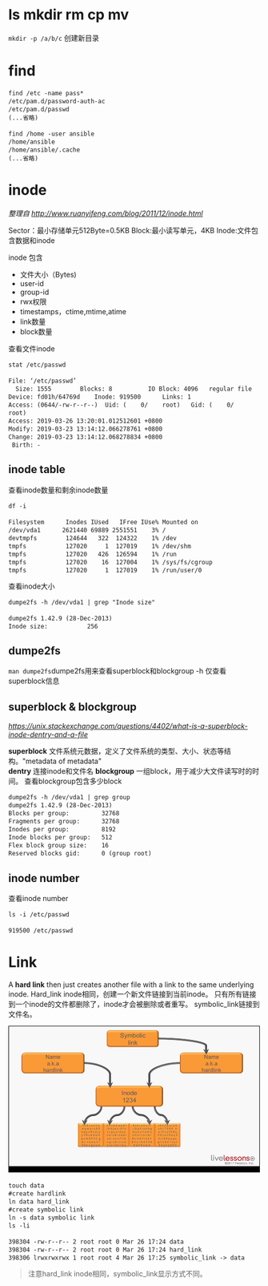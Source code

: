 # ls mkdir rm cp mv 
`mkdir -p /a/b/c` 创建新目录

# find
```shell
find /etc -name pass* 
/etc/pam.d/password-auth-ac
/etc/pam.d/passwd
(...省略)

find /home -user ansible
/home/ansible
/home/ansible/.cache
(...省略)

```

# inode
*整理自 http://www.ruanyifeng.com/blog/2011/12/inode.html*

Sector：最小存储单元512Byte=0.5KB
Block:最小读写单元，4KB
Inode:文件包含数据和inode

inode 包含
- 文件大小（Bytes)
- user-id
- group-id
- rwx权限
- timestamps，ctime,mtime,atime
- link数量
- block数量

查看文件inode
```shell
stat /etc/passwd

File: ‘/etc/passwd’
  Size: 1555      	Blocks: 8          IO Block: 4096   regular file
Device: fd01h/64769d	Inode: 919500      Links: 1
Access: (0644/-rw-r--r--)  Uid: (    0/    root)   Gid: (    0/    root)
Access: 2019-03-26 13:20:01.012512601 +0800
Modify: 2019-03-23 13:14:12.066278761 +0800
Change: 2019-03-23 13:14:12.068278834 +0800
 Birth: -
```

## inode table
查看inode数量和剩余inode数量
```shell
df -i

Filesystem      Inodes IUsed   IFree IUse% Mounted on
/dev/vda1      2621440 69889 2551551    3% /
devtmpfs        124644   322  124322    1% /dev
tmpfs           127020     1  127019    1% /dev/shm
tmpfs           127020   426  126594    1% /run
tmpfs           127020    16  127004    1% /sys/fs/cgroup
tmpfs           127020     1  127019    1% /run/user/0

```

查看inode大小
```shell
dumpe2fs -h /dev/vda1 | grep "Inode size"

dumpe2fs 1.42.9 (28-Dec-2013)
Inode size:	          256
```

## dumpe2fs
`man dumpe2fs`dumpe2fs用来查看superblock和blockgroup
-h 仅查看superblock信息

## superblock & blockgroup
*https://unix.stackexchange.com/questions/4402/what-is-a-superblock-inode-dentry-and-a-file*

**superblock** 文件系统元数据，定义了文件系统的类型、大小、状态等结构。"metadata of metadata"  
**dentry** 连接inode和文件名
**blockgroup** 一组block，用于减少大文件读写时的时间。 
查看blockgroup包含多少block
```shell
dumpe2fs -h /dev/vda1 | grep group
dumpe2fs 1.42.9 (28-Dec-2013)
Blocks per group:         32768
Fragments per group:      32768
Inodes per group:         8192
Inode blocks per group:   512
Flex block group size:    16
Reserved blocks gid:      0 (group root)
```

## inode number
查看inode number
```shell
ls -i /etc/passwd

919500 /etc/passwd
```

# Link
A **hard link** then just creates another file with a link to the same underlying inode.
Hard_link inode相同，创建一个新文件链接到当前inode。
只有所有链接到一个inode的文件都删除了，inode才会被删除或者重写。
symbolic_link链接到文件名。

![RHCSA_Lesson3_Link](https://raw.githubusercontent.com/wangxiaoao/Learning_Notes/master/Learning%20%20summarize(MarkDown%20Mainly)/Linux%20Notes/picture/RHCSA_Lesson3_Link.png)

```shell{.line-numbers}
touch data
#create hardlink
ln data hard_link
#create symbolic link
ln -s data symbolic link
ls -li

398304 -rw-r--r-- 2 root root 0 Mar 26 17:24 data
398304 -rw-r--r-- 2 root root 0 Mar 26 17:24 hard_link
398306 lrwxrwxrwx 1 root root 4 Mar 26 17:25 symbolic_link -> data
```
>注意hard_link inode相同，symbolic_link显示方式不同。




